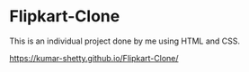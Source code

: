 # Flipkart-Clone
This is an individual project done by me using HTML and CSS.

https://kumar-shetty.github.io/Flipkart-Clone/
